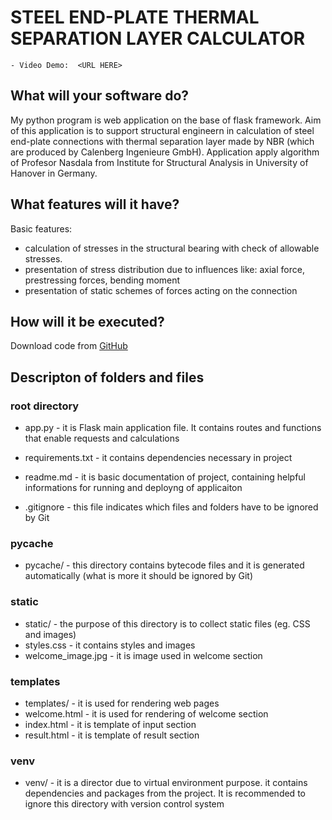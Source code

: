  # STEEL END-PLATE THERMAL SEPARATION LAYER CALCULATOR
    - Video Demo:  <URL HERE>

## What will your software do?
My python program is web application on the base of flask framework. Aim of this application is to support structural engineern in calculation of steel end-plate connections with thermal separation layer made by NBR (which are produced by Calenberg Ingenieure GmbH). Application apply algorithm of Profesor Nasdala from Institute for Structural Analysis in University of Hanover in Germany.
    
## What features will it have?
Basic features:
- calculation of stresses in the structural bearing with check of allowable stresses.
- presentation of stress distribution due to influences like: axial force, prestressing forces, bending moment
- presentation of static schemes of forces acting on the connection

## How will it be executed?
Download code from [GitHub](https://github.com/mateo139/CICORE_CS50)

## Descripton of folders and files
### root directory
- app.py - it is Flask main application file. It contains routes and functions that enable requests and calculations

- requirements.txt - it contains dependencies necessary in project

- readme.md - it is basic documentation of project, containing helpful informations for running and deployng of applicaiton
- .gitignore - this file indicates which files and folders have to be ignored by Git

### __pycache__
- pycache/ - this directory contains bytecode files and it is generated automatically (what is more it should be ignored by Git)

### static
- static/ - the purpose of this directory is to collect static files (eg. CSS and images)
- styles.css - it contains styles and images
- welcome_image.jpg - it is image used in welcome section

### templates
- templates/ - it is used for rendering web pages
- welcome.html - it is used for rendering of welcome section 
- index.html - it is template of input section
- result.html - it is template of result section

### venv
- venv/ - it is a director due to virtual environment purpose. it contains dependencies and packages from the project. It is recommended to ignore this directory with version control system



